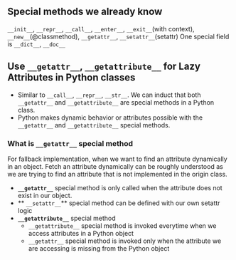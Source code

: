 ## Special methods we already know
`__init__`, `__repr__`, `__call__`, `__enter__`, `__exit__`(with context), `__new__`(@classmethod),
`__getattr__`, `__setattr__`(setattr)
One special field is `__dict__`, `__doc__`

## Use `__getattr__`, `__getattribute__` for Lazy Attributes in Python classes
- Similar to `__call__`, `__repr__`, `__str__`. We can induct that both `__getattr__` and `__getattribute__` are special
methods in a Python class.
- Python makes dynamic behavior or attributes possible with the `__getattr__` and `__getattribute__` special methods.

### What is `__getattr__` special method
For fallback implementation, when we want to find an attribute dynamically in an object.
Fetch an attribute dynamically can be roughly understood as we are trying to find an attribute that is not implemented
in the origin class.
- **`__getattr__`** special method is only called when the attribute does not exist in our object.
- ** `__setattr__`** special method can be defined with our own setattr logic
- **`__getattribute__`** special method
  - `__getattribute__` special method is invoked everytime when we access attributes in a Python object
  - `__getattr__` special method is invoked only when the attribute we are accessing is missing from the Python object
